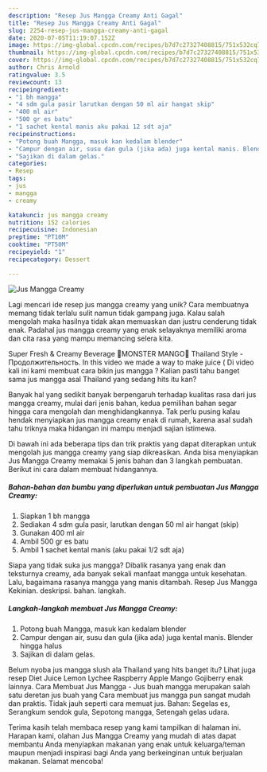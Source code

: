 ```yaml
---
description: "Resep Jus Mangga Creamy Anti Gagal"
title: "Resep Jus Mangga Creamy Anti Gagal"
slug: 2254-resep-jus-mangga-creamy-anti-gagal
date: 2020-07-05T11:19:07.152Z
image: https://img-global.cpcdn.com/recipes/b7d7c27327408815/751x532cq70/jus-mangga-creamy-foto-resep-utama.jpg
thumbnail: https://img-global.cpcdn.com/recipes/b7d7c27327408815/751x532cq70/jus-mangga-creamy-foto-resep-utama.jpg
cover: https://img-global.cpcdn.com/recipes/b7d7c27327408815/751x532cq70/jus-mangga-creamy-foto-resep-utama.jpg
author: Chris Arnold
ratingvalue: 3.5
reviewcount: 13
recipeingredient:
- "1 bh mangga"
- "4 sdm gula pasir larutkan dengan 50 ml air hangat skip"
- "400 ml air"
- "500 gr es batu"
- "1 sachet kental manis aku pakai 12 sdt aja"
recipeinstructions:
- "Potong buah Mangga, masuk kan kedalam blender"
- "Campur dengan air, susu dan gula (jika ada) juga kental manis. Blender hingga halus"
- "Sajikan di dalam gelas."
categories:
- Resep
tags:
- jus
- mangga
- creamy

katakunci: jus mangga creamy 
nutrition: 152 calories
recipecuisine: Indonesian
preptime: "PT10M"
cooktime: "PT50M"
recipeyield: "1"
recipecategory: Dessert

---
```



![Jus Mangga Creamy](https://img-global.cpcdn.com/recipes/b7d7c27327408815/751x532cq70/jus-mangga-creamy-foto-resep-utama.jpg)

Lagi mencari ide resep jus mangga creamy yang unik? Cara membuatnya memang tidak terlalu sulit namun tidak gampang juga. Kalau salah mengolah maka hasilnya tidak akan memuaskan dan justru cenderung tidak enak. Padahal jus mangga creamy yang enak selayaknya memiliki aroma dan cita rasa yang mampu memancing selera kita.

Super Fresh &amp; Creamy Beverage 🍦MONSTER MANGO🍦 Thailand Style - Продолжительность. In this video we made a way to make juice ( Di video kali ini kami membuat cara bikin jus mangga ? Kalian pasti tahu banget sama jus mangga asal Thailand yang sedang hits itu kan?

Banyak hal yang sedikit banyak berpengaruh terhadap kualitas rasa dari jus mangga creamy, mulai dari jenis bahan, kedua pemilihan bahan segar hingga cara mengolah dan menghidangkannya. Tak perlu pusing kalau hendak menyiapkan jus mangga creamy enak di rumah, karena asal sudah tahu triknya maka hidangan ini mampu menjadi sajian istimewa.


Di bawah ini ada beberapa tips dan trik praktis yang dapat diterapkan untuk mengolah jus mangga creamy yang siap dikreasikan. Anda bisa menyiapkan Jus Mangga Creamy memakai 5 jenis bahan dan 3 langkah pembuatan. Berikut ini cara dalam membuat hidangannya.

<!--inarticleads1-->

##### Bahan-bahan dan bumbu yang diperlukan untuk pembuatan Jus Mangga Creamy:

1. Siapkan 1 bh mangga
1. Sediakan 4 sdm gula pasir, larutkan dengan 50 ml air hangat (skip)
1. Gunakan 400 ml air
1. Ambil 500 gr es batu
1. Ambil 1 sachet kental manis (aku pakai 1/2 sdt aja)


Siapa yang tidak suka jus mangga? Dibalik rasanya yang enak dan teksturnya creamy, ada banyak sekali manfaat mangga untuk kesehatan. Lalu, bagaimana rasanya mangga yang manis ditambah. Resep Jus Mangga Kekinian. deskripsi. bahan. langkah. 

<!--inarticleads2-->

##### Langkah-langkah membuat Jus Mangga Creamy:

1. Potong buah Mangga, masuk kan kedalam blender
1. Campur dengan air, susu dan gula (jika ada) juga kental manis. Blender hingga halus
1. Sajikan di dalam gelas.


Belum nyoba jus mangga slush ala Thailand yang hits banget itu? Lihat juga resep Diet Juice Lemon Lychee Raspberry Apple Mango Gojiberry enak lainnya. Cara Membuat Jus Mangga - Jus buah mangga merupakan salah satu deretan jus buah yang Cara membuat jus mangga pun sangat mudah dan praktis. Tidak jauh seperti cara memuat jus. Bahan: Segelas es, Serangkum sendok gula, Sepotong mangga, Setengah gelas udara. 

Terima kasih telah membaca resep yang kami tampilkan di halaman ini. Harapan kami, olahan Jus Mangga Creamy yang mudah di atas dapat membantu Anda menyiapkan makanan yang enak untuk keluarga/teman maupun menjadi inspirasi bagi Anda yang berkeinginan untuk berjualan makanan. Selamat mencoba!
